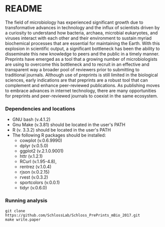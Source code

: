 # README

The field of microbiology has experienced significant growth due to transformative advances in technology and the influx of scientists driven by a curiosity to understand how bacteria, archaea, microbial eukaryotes, and viruses interact with each other and their environment to sustain myriad biochemical processes that are essential for maintaining the Earth. With this explosion in scientific output, a significant bottleneck has been the ability to disseminate this new knowledge to peers and the public in a timely manner. Preprints have emerged as a tool that a growing number of microbiologists are using to overcome this bottleneck and to recruit in an effective and transparent way a broader pool of reviewers prior to submitting to traditional journals. Although use of preprints is still limited in the biological sciences, early indications are that preprints are a robust tool that can complement and enhance peer-reviewed publications. As publishing moves to embrace advances in internet technology, there are many opportunities for preprints and peer-reviewed journals to coexist in the same ecosystem.


### Dependencies and locations

* GNU bash (v.4.1.2)
* Gnu Make (v.3.81) should be located in the user's PATH
* R (v. 3.3.2) should be located in the user's PATH
* The following R packages should be installed:
	* cowplot (v.0.6.9990)
	* dplyr (v.0.5.0)
	* ggplot2 (v.2.1.0.9001)
	* httr (v.1.2.1)
	* RCurl (v.1.95-4.8),
  * rentrez (v.1.0.4)
  * rjson (v.0.2.15)
  * rvest (v.0.3.2)
  * sportcolors (v.0.0.1)
  * tidyr (v.0.6.0)

### Running analysis

```
git clone https://github.com/SchlossLab/Schloss_PrePrints_mBio_2017.git
make write.paper
```
